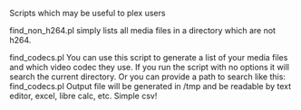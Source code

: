Scripts which may be useful to plex users

find_non_h264.pl simply lists all media files in a directory which are not h264.

find_codecs.pl    You can use this script to generate a list of your media files and which video codec they use.
If you run the script with no options it will search the current directory.  Or you can provide a path to search like this:  find_codecs.pl <path>
Output file will be generated in /tmp and be readable by text editor, excel, libre calc, etc.  Simple csv!
